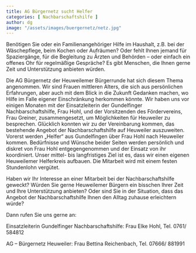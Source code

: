 ```yaml
---
title: AG Bürgernetz sucht Helfer
categories: [ Nachbarschaftshilfe ]
author: dg
image: "/assets/images/buergernetz/netz.jpg"
---
```


Benötigen Sie oder ein Familienangehöriger Hilfe im Haushalt, z.B. bei der Wäschepflege, beim Kochen oder Aufräumen? Oder fehlt Ihnen jemand für Spaziergänge, für die Begleitung zu Ärzten und Behörden – oder einfach ein offenes Ohr für regelmäßige Gespräche? Es gibt Menschen, die Ihnen gerne Zeit und Unterstützung anbieten würden.

Die AG Bürgernetz der Heuweilemer Bürgerrunde hat sich diesem Thema angenommen. Wir sind Frauen mittleren Alters, die sich aus persönlichen Erfahrungen, aber auch mit dem Blick in die Zukunft Gedanken machen, wo Hilfe im Falle eigener Einschränkung herkommen könnte. Wir haben uns vor einigen Monaten mit der Einsatzleiterin der Gundelfinger Nachbarschaftshilfe, Frau Hohl, und der Vorsitzenden des Fördervereins, Frau Greiner, zusammengesetzt, um Möglichkeiten für Heuweiler zu besprechen. Glücklich konnten wir zu der Vereinbarung kommen, das bestehende Angebot der Nachbarschaftshilfe auf Heuweiler auszuweiten. Vorerst werden „Helfer“ aus Gundelfingen über Frau Hohl nach Heuweiler kommen. Bedürfnisse und Wünsche beider Seiten werden persönlich und diskret von Frau Hohl entgegengenommen und der Einsatz von ihr koordiniert. Unser mittel- bis langfristiges Ziel ist es, dass wir einen eigenen Heuweilemer Helferkreis aufbauen. Die Mitarbeit wird mit einem festen Stundenlohn vergütet.

Haben wir Ihr Interesse an einer Mitarbeit bei der Nachbarschaftshilfe geweckt? Würden Sie gerne Heuweilemer Bürgern ein bisschen Ihrer Zeit und Ihre Unterstützung anbieten? Oder sind Sie in der Situation, dass das Angebot der Nachbarschaftshilfe Ihnen den Alltag zuhause erleichtern würde?

Dann rufen Sie uns gerne an:

Einsatzleiterin Gundelfinger Nachbarschaftshilfe: Frau Elke Hohl, Tel. 0761/ 584812

AG – Bürgernetz Heuweiler: Frau Bettina Reichenbach, Tel. 07666/ 881991
